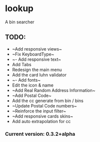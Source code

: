# lookup

A bin searcher


## TODO:
 - ~Add responsive views~
 - ~Fix KeyboardType~
 - ~- Add responsive text~
 - Add Tabs
 - Redesign the main menu
 - Add the card luhn validator
 - ~- Add fonts~
 - Edit the icon & name
 - ~Add Real Random Address Information~
 - ~Add Postal Code~
 - Add the cc generate from bin / bins
 - ~Update Postal Code numbers~
 - ~Reinforce the input filter~
 - ~Add responsive cards skins~
 - Add auto extrapolation for cc
 
 ### Current version: 0.3.2+alpha
